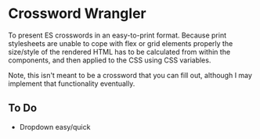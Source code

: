 # Crossword Wrangler

To present ES crosswords in an easy-to-print format. Because print stylesheets are unable to cope with flex or grid elements properly the size/style of the rendered HTML has to be calculated from within the components, and then applied to the CSS using CSS variables.

Note, this isn't meant to be a crossword that you can fill out, although I may implement that functionality eventually.

## To Do

* Dropdown easy/quick